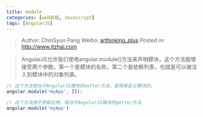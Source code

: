 ```yaml
---
title: module
categories: [web前端, Javascript]
tags: [AngularJS]
---
```


> Author: ChinSyun Pang
> Weibo: [arthinking_plus](http://weibo.com/arthinkingplus)
> Posted in: http://www.itzhai.com

> AngularJS允许我们使用angular.module()方法来声明模块，这个方法能够接受两个参数，第一个是模块的名称，第二个是依赖列表，也就是可以被注入到模块中的对象列表。

```javascript
// 这个方法相当于AngularJS模块的setter方法，是用来定义模块的。
angular.module('myApp', []);

// 这个方法用于获取应用，相当于AngularJS模块的getter方法
angular.module('myApp')
```





